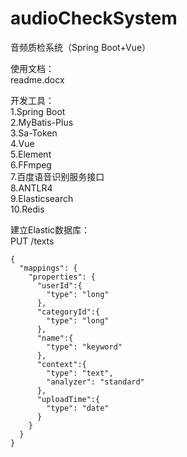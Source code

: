 # audioCheckSystem
音频质检系统（Spring Boot+Vue）<br>

使用文档：<br>
readme.docx<br>

开发工具：<br>
1.Spring Boot<br>
2.MyBatis-Plus<br>
3.Sa-Token<br>
4.Vue<br>
5.Element<br>
6.FFmpeg<br>
7.百度语音识别服务接口<br>
8.ANTLR4<br>
9.Elasticsearch<br>
10.Redis

建立Elastic数据库：<br>
PUT /texts
```
{
  "mappings": {
    "properties": {
      "userId":{
        "type": "long"
      },
      "categoryId":{
        "type": "long"
      },
      "name":{
        "type": "keyword"
      },
      "context":{
        "type": "text",
        "analyzer": "standard"
      },
      "uploadTime":{
        "type": "date"
      }
    }
  }
}
```


